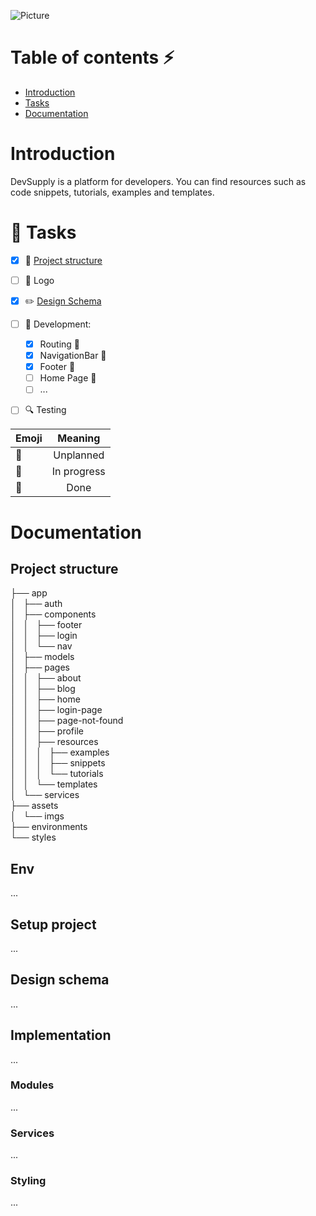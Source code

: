 ![Picture](https://i.postimg.cc/xT29HJzq/devsupply-logo.png)

# Table of contents :zap:

- [Introduction](#intro)
- [Tasks](#tasks)
- [Documentation](#documentation)

# <a name="intro">Introduction</a>

DevSupply is a platform for developers. You can find resources such as code snippets, tutorials, examples and templates.

# <a name="tasks">:checkered_flag: Tasks</a>

- [x] :page_with_curl: [Project structure](#setup)
- [ ] :jack_o_lantern: Logo
- [x] :pencil2: [Design Schema](#design)
- [ ] :seedling: Development:
  * [x] Routing :hatched_chick:
  * [x] NavigationBar :hatched_chick:
  * [x] Footer :hatched_chick:
  * [ ] Home Page :hatching_chick:
  * [ ] ... 
- [ ] :mag: Testing




| Emoji         | Meaning       | 
| ------------- |:-------------:|
|   :egg:            | Unplanned     |
| :hatching_chick: | In progress   |
| :hatched_chick:  | Done          |





# <a name="documentation">Documentation</a>

## <a name="setup">Project structure</a>

├── app<br/>
│   ├── auth<br/>
│   ├── components<br/>
│   │   ├── footer<br/>
│   │   ├── login<br/>
│   │   └── nav<br/>
│   ├── models<br/>
│   ├── pages<br/>
│   │   ├── about<br/>
│   │   ├── blog<br/>
│   │   ├── home<br/>
│   │   ├── login-page<br/>
│   │   ├── page-not-found<br/>
│   │   ├── profile<br/>
│   │   ├── resources<br/>
│   │   │   ├── examples<br/>
│   │   │   ├── snippets<br/>
│   │   │   └── tutorials<br/>
│   │   └── templates<br/>
│   └── services<br/>
├── assets<br/>
│   └── imgs<br/>
├── environments<br/>
└── styles


## Env

...

## Setup project

...

## <a name="design">Design schema</a>

...

## Implementation

...

### Modules

...

### Services

...

### Styling

...
